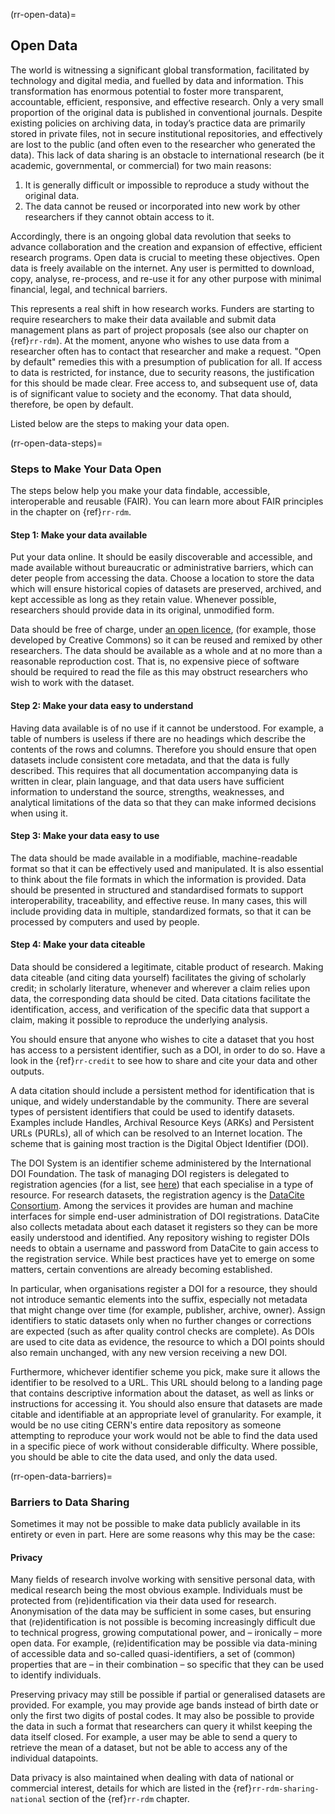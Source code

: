 (rr-open-data)=
## Open Data

The world is witnessing a significant global transformation, facilitated by technology and digital media, and fuelled by data and information. 
This transformation has enormous potential to foster more transparent, accountable, efficient, responsive, and effective research.
Only a very small proportion of the original data is published in conventional journals. 
Despite existing policies on archiving data, in today’s practice data are primarily stored in private files, not in secure institutional repositories, and effectively are lost to the public (and often even to the researcher who generated the data).
This lack of data sharing is an obstacle to international research (be it academic, governmental, or commercial) for two main reasons:

1. It is generally difficult or impossible to reproduce a study without the original data.
2. The data cannot be reused or incorporated into new work by other researchers if they cannot obtain access to it.

Accordingly, there is an ongoing global data revolution that seeks to advance collaboration and the creation and expansion of effective, efficient research programs.
Open data is crucial to meeting these objectives.
Open data is freely available on the internet. 
Any user is permitted to download, copy, analyse, re-process, and re-use it for any other purpose with minimal financial, legal, and technical barriers.

This represents a real shift in how research works. Funders are starting to require researchers to make their data available and submit data management plans as part of project proposals (see also our chapter on {ref}`rr-rdm`).
At the moment, anyone who wishes to use data from a researcher often has to contact that researcher and make a request.
"Open by default" remedies this with a presumption of publication for all.
If access to data is restricted, for instance, due to security reasons, the justification for this should be made clear.
Free access to, and subsequent use of, data is of significant value to society and the economy. 
That data should, therefore, be open by default.

Listed below are the steps to making your data open.

(rr-open-data-steps)=
### Steps to Make Your Data Open

The steps below help you make your data findable, accessible, interoperable and reusable (FAIR). You can learn more about FAIR principles in the chapter on {ref}`rr-rdm`.

#### Step 1: Make your data available

Put your data online. 
It should be easily discoverable and accessible, and made available without bureaucratic or administrative barriers, which can deter people from accessing the data. 
Choose a location to store the data which will ensure historical copies of datasets are preserved, archived, and kept accessible as long as they retain value. 
Whenever possible, researchers should provide data in its original, unmodified form.

Data should be free of charge, under [an open licence](https://fossbytes.com/open-sources-license-type/), (for example, those developed by Creative Commons) so it can be reused and remixed by other researchers. 
The data should be available as a whole and at no more than a reasonable reproduction cost. 
That is, no expensive piece of software should be required to read the file as this may obstruct researchers who wish to work with the dataset.

#### Step 2: Make your data easy to understand

Having data available is of no use if it cannot be understood. 
For example, a table of numbers is useless if there are no headings which describe the contents of the rows and columns. 
Therefore you should ensure that open datasets include consistent core metadata, and that the data is fully described. 
This requires that all documentation accompanying data is written in clear, plain language, and that data users have sufficient information to understand the source, strengths, weaknesses, and analytical limitations of the data so that they can make informed decisions when using it.

#### Step 3: Make your data easy to use

The data should be made available in a modifiable, machine-readable format so that it can be effectively used and  manipulated.
It is also essential to think about the file formats in which the information is provided. 
Data should be presented in structured and standardised formats to support interoperability, traceability, and effective reuse. 
In many cases, this will include providing data in multiple, standardized formats, so that it can be processed by computers and used by people.

#### Step 4: Make your data citeable

Data should be considered a legitimate, citable product of research. 
Making data citeable (and citing data yourself) facilitates the giving of scholarly credit; in scholarly literature, whenever and wherever a claim relies upon data, the corresponding data should be cited. 
Data citations facilitate the identification, access, and verification of the specific data that support a claim, making it possible to reproduce the underlying analysis. 

You should ensure that anyone who wishes to cite a dataset that you host has access to a persistent identifier, such as a DOI, in order to do so.
Have a look in the {ref}`rr-credit` to see how to share and cite your data and other outputs.

A data citation should include a persistent method for identification that is unique, and widely understandable by the community. 
There are several types of persistent identifiers that could be used to identify datasets. 
Examples include Handles, Archival Resource Keys (ARKs) and Persistent URLs (PURLs), all of which can be resolved to an Internet location. 
The scheme that is gaining most traction is the Digital Object Identifier (DOI).

The DOI System is an identifier scheme administered by the International DOI Foundation. 
The task of managing DOI registers is delegated to registration agencies (for a list, see [here](http://www.doi.org/registration_agencies.html)) that each specialise in a type of resource. 
For research datasets, the registration agency is the [DataCite Consortium](https://www.datacite.org/). 
Among the services it provides are human and machine interfaces for simple end-user administration of DOI registrations. 
DataCite also collects metadata about each dataset it registers so they can be more easily understood and identified. 
Any repository wishing to register DOIs needs to obtain a username and password from DataCite to gain access to the registration service. 
While best practices have yet to emerge on some matters, certain conventions are already becoming established.

In particular, when organisations register a DOI for a resource, they should not introduce semantic elements into the suffix, especially not metadata that might change over time (for example, publisher, archive, owner). 
Assign identifiers to static datasets only when no further changes or corrections are expected (such as after quality control checks are complete). 
As DOIs are used to cite data as evidence, the resource to which a DOI points should also remain unchanged, with any new version receiving a new DOI.

Furthermore, whichever identifier scheme you pick, make sure it allows the identifier to be resolved to a URL. 
This URL should belong to a landing page that contains descriptive information about the dataset, as well as links or instructions for accessing it. 
You should also ensure that datasets are made citable and identifiable at an appropriate level of granularity.
For example, it would be no use citing CERN's entire data repository as someone attempting to reproduce your work would not be able to find the data used in a specific piece of work without considerable difficulty. 
Where possible, you should be able to cite the data used, and only the data used.

(rr-open-data-barriers)=
### Barriers to Data Sharing

Sometimes it may not be possible to make data publicly available in its entirety or even in part. 
Here are some reasons why this may be the case:

#### Privacy

Many fields of research involve working with sensitive personal data, with medical research being the most obvious example.
Individuals must be protected from (re)identification via their data used for research. 
Anonymisation of the data may be sufficient in some cases, but ensuring that (re)identification is not possible is becoming increasingly difficult due to technical progress, growing computational power, and – ironically – more open data. 
For example, (re)identification may be possible via data-mining of accessible data and so-called quasi-identifiers, a set of (common) properties that are – in their combination – so specific that they can be used to identify individuals.

Preserving privacy may still be possible if partial or generalised datasets are provided.
For example, you may provide age bands instead of birth date or only the first two digits of postal codes.
It may also be possible to provide the data in such a format that researchers can query it whilst keeping the data itself closed. 
For example, a user may be able to send a query to retrieve the mean of a dataset, but not be able to access any of the individual datapoints.

Data privacy is also maintained when dealing with data of national or commercial interest, details for which are listed in the {ref}`rr-rdm-sharing-national` section of the {ref}`rr-rdm` chapter.
